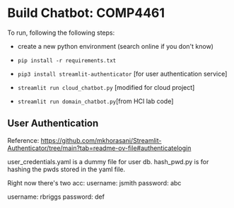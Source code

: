 # Build Chatbot: COMP4461

To run, following the following steps:

- create a new python environment (search online if you don't know)

- `pip install -r requirements.txt`
- `pip3 install streamlit-authenticator` [for user authentication service]

- `streamlit run cloud_chatbot.py` [modified for cloud project]
- `streamlit run domain_chatbot.py`[from HCI lab code]


## User Authentication
Reference: https://github.com/mkhorasani/Streamlit-Authenticator/tree/main?tab=readme-ov-file#authenticatelogin

user_credentials.yaml is a dummy file for user db.
hash_pwd.py is for hashing the pwds stored in the yaml file.

Right now there's two acc:
username: jsmith
password: abc

username: rbriggs
password: def
